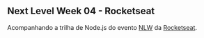 ## Next Level Week 04 - Rocketseat
Acompanhando a trilha de Node.js do evento [NLW](https://nextlevelweek.com/inscricao/4) da [Rocketseat](https://rocketseat.com.br/).